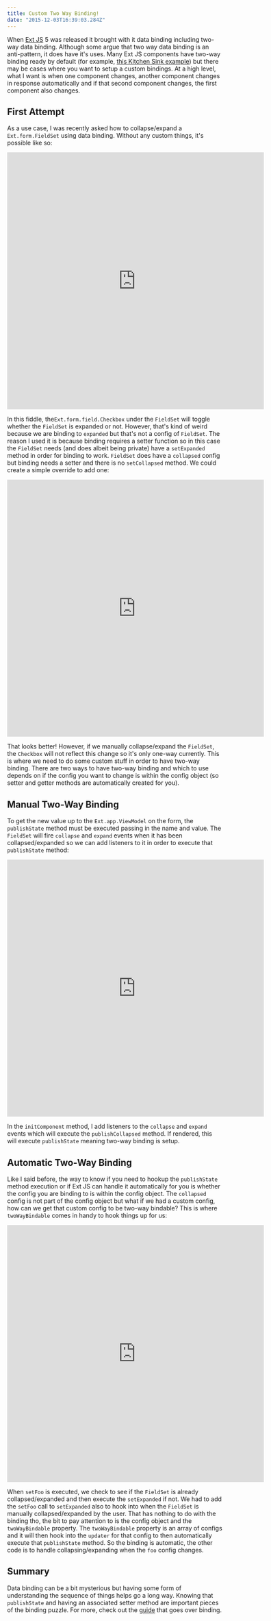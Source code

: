 ```yaml
---
title: Custom Two Way Binding!
date: "2015-12-03T16:39:03.284Z"
---
```


When [Ext JS](https://www.sencha.com/products/extjs/) 5 was released it brought with it data binding including two-way data binding. Although some argue that two way data binding is an anti-pattern, it does have it's uses. Many Ext JS components have two-way binding ready by default (for example, [this Kitchen Sink example](http://examples.sencha.com/extjs/6.0.1/examples/kitchensink/#binding-two-way)) but there may be cases where you want to setup a custom bindings. At a high level, what I want is when one component changes, another component changes in response automatically and if that second component changes, the first component also changes.

## First Attempt

As a use case, I was recently asked how to collapse/expand a `Ext.form.FieldSet` using data binding. Without any custom things, it's possible like so:

<iframe style="border: 0;height: 600px;width: 600px;" src="https://fiddle.sencha.com/fiddle/120u"></iframe>

In this fiddle, the`Ext.form.field.Checkbox` under the `FieldSet` will toggle whether the `FieldSet` is expanded or not. However, that's kind of weird because we are binding to `expanded` but that's not a config of `FieldSet`. The reason I used it is because binding requires a setter function so in this case the `FieldSet` needs (and does albeit being private) have a `setExpanded` method in order for binding to work. `FieldSet` does have a `collapsed` config but binding needs a setter and there is no `setCollapsed` method. We could create a simple override to add one:

<iframe style="border: 0;height: 600px;width: 600px;" src="https://fiddle.sencha.com/fiddle/120v"></iframe>

That looks better! However, if we manually collapse/expand the `FieldSet`, the `Checkbox` will not reflect this change so it's only one-way currently. This is where we need to do some custom stuff in order to have two-way binding. There are two ways to have two-way binding and which to use depends on if the config you want to change is within the config object (so setter and getter methods are automatically created for you).

## Manual Two-Way Binding

To get the new value up to the `Ext.app.ViewModel` on the form, the `publishState` method must be executed passing in the name and value. The `FieldSet` will fire `collapse` and `expand` events when it has been collapsed/expanded so we can add listeners to it in order to execute that `publishState` method:

<iframe style="border: 0;height: 600px;width: 600px;" src="https://fiddle.sencha.com/fiddle/120t"></iframe>

In the `initComponent` method, I add listeners to the `collapse` and `expand` events which will execute the `publishCollapsed` method. If rendered, this will execute `publishState` meaning two-way binding is setup.

## Automatic Two-Way Binding

Like I said before, the way to know if you need to hookup the `publishState` method execution or if Ext JS can handle it automatically for you is whether the config you are binding to is within the config object. The `collapsed` config is not part of the config object but what if we had a custom config, how can we get that custom config to be two-way bindable? This is where `twoWayBindable` comes in handy to hook things up for us:

<iframe style="border: 0;height: 600px;width: 600px;" src="https://fiddle.sencha.com/fiddle/121e"></iframe>

When `setFoo` is executed, we check to see if the `FieldSet` is already collapsed/expanded and then execute the `setExpanded` if not. We had to add the `setFoo` call to `setExpanded` also to hook into when the `FieldSet` is manually collapsed/expanded by the user. That has nothing to do with the binding tho, the bit to pay attention to is the config object and the `twoWayBindable` property. The `twoWayBindable` property is an array of configs and it will then hook into the `updater` for that config to then automatically execute that `publishState` method. So the binding is automatic, the other code is to handle collapsing/expanding when the `foo` config changes.

## Summary

Data binding can be a bit mysterious but having some form of understanding the sequence of things helps go a long way. Knowing that `publishState` and having an associated setter method are important pieces of the binding puzzle. For more, check out the [guide](http://docs.sencha.com/extjs/6.0/application_architecture/view_models_data_binding.html) that goes over binding.
